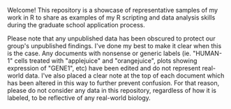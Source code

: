 Welcome! This repository is a showcase of representative samples of my work in R to share as examples of my R scripting and data analysis skills during the graduate school application process.

Please note that any unpublished data has been obscured to protect our group's unpublished findings. I've done my best to make it clear when this is the case. Any documents with nonsense or generic labels (ie. "HUMAN-1" cells treated with "applejuice" and "orangejuice", plots showing expression of "GENE1", etc) have been edited and do not represent real-world data. I've also placed a clear note at the top of each document which has been altered in this way to further prevent confusion. For that reason, please do not consider any data in this repository, regardless of how it is labeled, to be reflective of any real-world biology.

